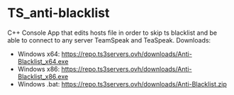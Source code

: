 # TS_anti-blacklist
C++ Console App that edits hosts file in order to skip ts blacklist and be able to connect to any server TeamSpeak and TeaSpeak.
Downloads:
- Windows x64: https://repo.ts3servers.ovh/downloads/Anti-Blacklist_x64.exe
- Windows x86: https://repo.ts3servers.ovh/downloads/Anti-Blacklist_x86.exe
- Windows .bat: https://repo.ts3servers.ovh/downloads/Anti-Blacklist.zip

